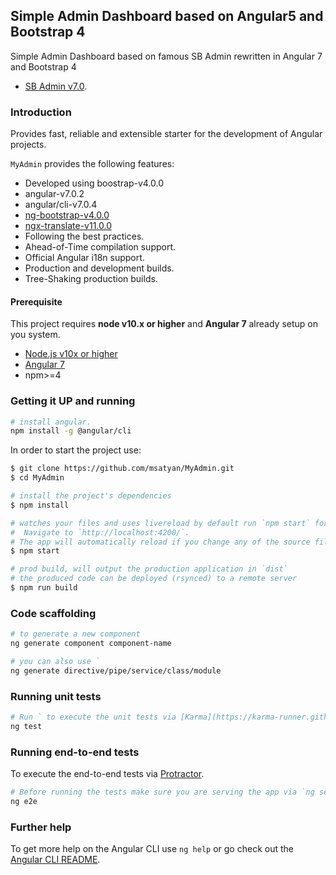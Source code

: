 ## Simple Admin Dashboard based on Angular5 and Bootstrap 4

Simple Admin Dashboard based on famous SB Admin rewritten in Angular 7 and Bootstrap 4
* [SB Admin v7.0](https://github.com/start-angular/SB-Admin-BS4-Angular-6).


### Introduction
Provides fast, reliable and extensible starter for the development of Angular projects.

`MyAdmin` provides the following features:
- Developed using boostrap-v4.0.0
- angular-v7.0.2
- angular/cli-v7.0.4
- [ng-bootstrap-v4.0.0](https://github.com/ng-bootstrap/)
- [ngx-translate-v11.0.0](https://github.com/ngx-translate)
- Following the best practices.
- Ahead-of-Time compilation support.
- Official Angular i18n support.
- Production and development builds.
- Tree-Shaking production builds.


#### Prerequisite
This project requires **node v10.x or higher** and **Angular 7** already setup on you system.
* [Node.js v10x or higher](https://nodejs.org/en/)
* [Angular 7](https://angularjs.org/)
* npm>=4

### Getting it UP and running
```bash
# install angular.
npm install -g @angular/cli
```

In order to start the project use:
```bash
$ git clone https://github.com/msatyan/MyAdmin.git
$ cd MyAdmin

# install the project's dependencies
$ npm install

# watches your files and uses livereload by default run `npm start` for a dev server.
#  Navigate to `http://localhost:4200/`.
# The app will automatically reload if you change any of the source files.
$ npm start

# prod build, will output the production application in `dist`
# the produced code can be deployed (rsynced) to a remote server
$ npm run build
```

### Code scaffolding
```bash
# to generate a new component
ng generate component component-name

# you can also use `
ng generate directive/pipe/service/class/module
```

### Running unit tests
```bash
# Run ` to execute the unit tests via [Karma](https://karma-runner.github.io).
ng test
```

### Running end-to-end tests
To execute the end-to-end tests via [Protractor](http://www.protractortest.org/).
```bash
# Before running the tests make sure you are serving the app via `ng serve`.
ng e2e
```

### Further help

To get more help on the Angular CLI use `ng help` or go check out the [Angular CLI README](https://github.com/angular/angular-cli/blob/master/README.md).
